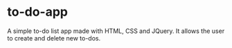# to-do-app
A simple to-do list app made with HTML, CSS and JQuery. It allows the user to create and delete new to-dos.
